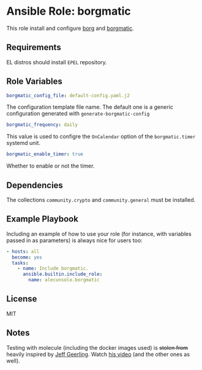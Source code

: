 Ansible Role: borgmatic
=========

This role install and configure [borg](https://www.borgbackup.org/) and [borgmatic](https://torsion.org/borgmatic/).

Requirements
------------

EL distros should install `EPEL` repository.

Role Variables
--------------

```yaml
borgmatic_config_file: default-config.yaml.j2
```
The configuration template file name. The default one is a generic configuration generated with `generate-borgmatic-config`
```yaml
borgmatic_frequency: daily
```
This value is used to configre the `OnCalendar` option of the `borgmatic.timer` systemd unit.
```yaml
borgmatic_enable_timer: true
```
Whether to enable or not the timer.

Dependencies
------------

The collections `community.crypto` and `community.general` must be installed.

Example Playbook
----------------

Including an example of how to use your role (for instance, with variables passed in as parameters) is always nice for users too:

```yaml
- hosts: all
  become: yes
  tasks:
    - name: Include borgmatic.
      ansible.builtin.include_role:
        name: alecunsolo.borgmatic
```

License
-------

MIT

Notes
-----

Testing with molecule (including the docker images used) is ~~stolen from~~ heavily inspired by [Jeff Geerling](https://www.jeffgeerling.com/). Watch [his video](https://youtu.be/FaXVZ60o8L8) (and the other ones as well).
